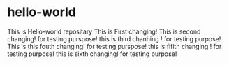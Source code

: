 # hello-world
This is Hello-world repositary 
This is First changing!
This is second changing! for testing purspose!
this is  third  chanhing ! for testing purpose!
This is  this fouth changing! for testing purspose!
this is  fifith changing ! for testing purpose!
this is sixth changing! for testing purpose!
